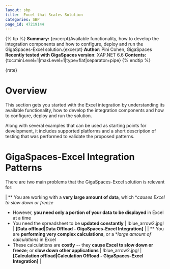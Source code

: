 ```yaml
---
layout: sbp
title:  Excel that Scales Solution
categories: SBP
page_id: 47219144
---
```



{% tip %}
**Summary:** {excerpt}Available functionality, how to develop the integration components and how to configure, deploy and run the GigaSpaces-Excel solution.{excerpt}
**Author**: Pini Cohen, GigaSpaces
**Recently tested with GigaSpaces version**: XAP.NET 6.6
**Contents:**
{toc:minLevel=1|maxLevel=1|type=flat|separator=pipe}
{% endtip %}

{rate}

# Overview

This section gets you started with the Excel integration by understanding its available functionality, how to develop the integration components and how to configure, deploy and run the solution.

Along with several examples that can be used as starting points for development, it includes supported platforms and a short description of testing that was performed to validate the proposed patterns.

# GigaSpaces-Excel Integration Patterns

There are two main problems that the GigaSpaces-Excel solution is relevant for:

| ** You are working with a **very large amount of data**, which **causes Excel to slow down or freeze*
- However, **you need only a portion of your data to be displayed** in Excel at a time
- You need the spreadsheet to be **updated constantly** | !blue_arrow2.jpg! | **[Data offload|Data Offload - GigaSpaces-Excel Integration]** |
| ** You are **performing very complex calculations**, or a **large amount of calculations* in Excel
- These calculations are **costly** -- they **cause Excel to slow down or freeze**; or **slow down other applications** | !blue_arrow2.jpg! | **[Calculation offload|Calculation Offload - GigaSpaces-Excel Integration]** |

